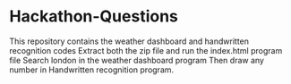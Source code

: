 # Hackathon-Questions 
This repository contains the weather dashboard and handwritten recognition codes Extract both the zip file and run the index.html program file Search london in the weather dashboard program Then draw any number in Handwritten recognition program.
